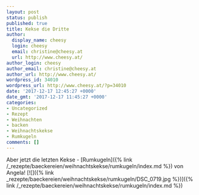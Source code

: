 ```yaml
---
layout: post
status: publish
published: true
title: Kekse die Dritte
author:
  display_name: cheesy
  login: cheesy
  email: christine@cheesy.at
  url: http://www.cheesy.at/
author_login: cheesy
author_email: christine@cheesy.at
author_url: http://www.cheesy.at/
wordpress_id: 34010
wordpress_url: http://www.cheesy.at/?p=34010
date: '2017-12-17 12:45:27 +0000'
date_gmt: '2017-12-17 11:45:27 +0000'
categories:
- Uncategorized
- Rezept
- Weihnachten
- backen
- Weihnachtskekse
- Rumkugeln
comments: []
---
```

Aber jetzt die letzten Kekse - [Rumkugeln]({% link /_rezepte/baeckereien/weihnachtskekse/rumkugeln/index.md %}) von Angela!
[![]({% link _rezepte/baeckereien/weihnachtskekse/rumkugeln/DSC_0719.jpg %})]({% link /_rezepte/baeckereien/weihnachtskekse/rumkugeln/index.md %})
